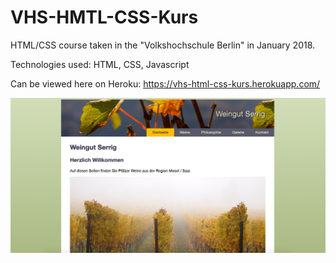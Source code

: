 # VHS-HMTL-CSS-Kurs

HTML/CSS course taken in the "Volkshochschule Berlin" in January 2018.

Technologies used: HTML, CSS, Javascript

Can be viewed here on Heroku: https://vhs-html-css-kurs.herokuapp.com/

<img src="VHS-image.png" />
